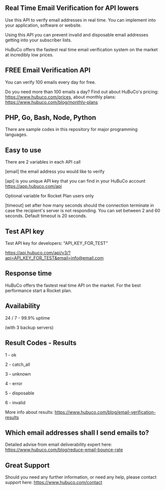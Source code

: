 ## Real Time Email Verification for API lowers
Use this API to verify email addresses in real time. You can implement into your application, software or website. 

Using this API you can prevent invalid and disposable email addresses getting into your subscriber lists.

HuBuCo offers the fastest real time email verification system on the market at incredibly low prices. 

## FREE Email Verification API
You can verify 100 emails every day for free. 

Do you need more than 100 emails a day? 
Find out about HuBuCo's pricing: https://www.hubuco.com/prices, about monthly plans: https://www.hubuco.com/blog/monthly-plans

## PHP, Go, Bash, Node, Python
There are sample codes in this repository for major programming languages.

## Easy to use
There are 2 variables in each API call

[email] the email address you would like to verify

[api] is you unique API key that you can find in your HuBuCo account https://app.hubuco.com/api

Optional variable for Rocket Plan users only

[timeout] set after how many seconds should the connection terminate in case the recipient's server is not responding. You can set between 2 and 60 seconds. Default timeout is 20 seconds.

## Test API key
Test API key for developers: "API_KEY_FOR_TEST"

https://api.hubuco.com/api/v3/?api=API_KEY_FOR_TEST&email=info@email.com

## Response time
HuBuCo offers the fastest real time API on the market. For the best performance start a Rocket plan. 
 
## Availability 
24 / 7 - 99.9% uptime

(with 3 backup servers)

## Result Codes - Results
1 - ok

2 - catch_all

3 - unknown

4 - error

5 - disposable

6 - invalid

More info about results: https://www.hubuco.com/blog/email-verification-results

## Which email addresses shall I send emails to?
Detailed advise from email deliverability expert here: https://www.hubuco.com/blog/reduce-email-bounce-rate

## Great Support
Should you need any further information, or need any help, please contact support here: https://www.hubuco.com/contact